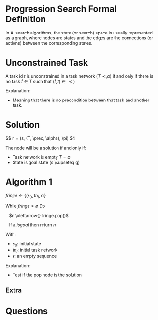 # Progression Search Formal Definition

In AI search algorithms, the state (or search) space is usually represented as a graph, where nodes are states and the edges are the connections (or actions) between the corresponding states. 

# Unconstrained Task
A task id $t$ is unconstrained in a task network $(T, \prec, \alpha)$ if and only if there is no task $\acute{t} \in T$ such that $(\acute{t}, t) \in \prec)$

Explanation: 
- Meaning that there is no precondition between that task and another task.

# Solution
$$
n = (s, (T, \prec, \alpha), \pi)
$4

The node will be a solution if and only if:
- Task network is empty $T = \emptyset$
- State is goal state (s \supseteq g)

# Algorithm 1


$fringe \gets { \{(s_0, tn_I, \epsilon) \} }$

While $fringe \neq \emptyset$ Do

&nbsp;&nbsp; $n \xleftarrow{} fringe.pop()$

&nbsp;&nbsp; If $n.isgoal$ then return $n$ 


With:
- $s_0$: initial state
- $tn_I$: initial task network
- $\epsilon$: an empty sequence

Explanation:
- Test if the pop node is the solution

## Extra
# Questions

